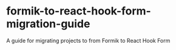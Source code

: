 # formik-to-react-hook-form-migration-guide
A guide for migrating projects to from Formik to React Hook Form
